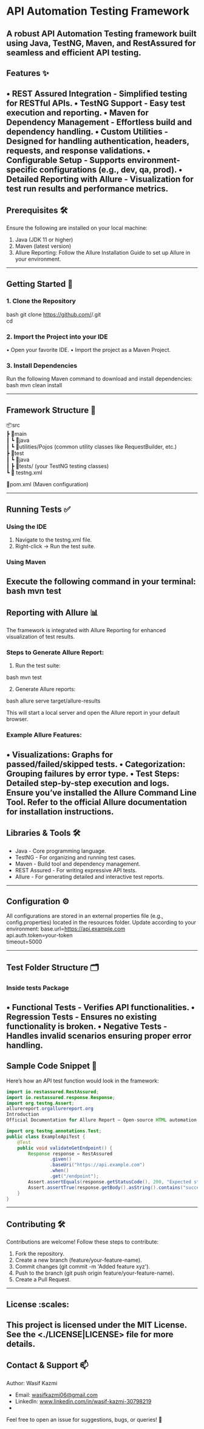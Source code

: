 # API Automation Testing Framework 
A robust API Automation Testing framework built using Java, TestNG, Maven, and RestAssured for seamless and efficient API testing. 
---
## Features :sparkles: 
• REST Assured Integration - Simplified testing for RESTful APIs. 
• TestNG Support - Easy test execution and reporting. 
• Maven for Dependency Management - Effortless build and dependency handling. 
• Custom Utilities - Designed for handling authentication, headers, requests, and response validations. 
• Configurable Setup - Supports environment-specific configurations (e.g., dev, qa, prod). 
• Detailed Reporting with Allure - Visualization for test run results and performance metrics. 
---
## Prerequisites :hammer_and_wrench: 
Ensure the following are installed on your local machine: 
1. Java (JDK 11 or higher) 
2. Maven (latest version) 
3. Allure Reporting: Follow the Allure Installation Guide to set up Allure in your environment. 
---
## Getting Started :rocket: 
### 1. Clone the Repository 
bash
git clone https://github.com/<your-username>/<repository-name>.git  
cd <repository-name>  
### 2. Import the Project into your IDE 
• Open your favorite IDE. 
• Import the project as a Maven Project. 
### 3. Install Dependencies 
Run the following Maven command to download and install dependencies: 
bash
mvn clean install  
  
---
## Framework Structure :open_file_folder: 
📦src  
 ┣ 📂main  
 ┃ ┗ 📂java  
 ┃    ┗ 📜utilities/Pojos (common utility classes like RequestBuilder, etc.)  
 ┣ 📂test  
 ┃ ┗ 📂java  
 ┃    ┣ 📜tests/ (your TestNG testing classes)  
 ┗ 📝 testng.xml  
 
📜pom.xml (Maven configuration)  
  
---
## Running Tests :white_check_mark: 
### Using the IDE 
1. Navigate to the testng.xml file. 
2. Right-click -> Run the test suite. 
### Using Maven 
Execute the following command in your terminal: 
bash
mvn test  
---
## Reporting with Allure :bar_chart: 
The framework is integrated with Allure Reporting for enhanced visualization of test results. 
### Steps to Generate Allure Report: 
1. Run the test suite: 
    
bash
    mvn test  
    
  
2. Generate Allure reports: 
    
bash
    allure serve target/allure-results  
    
  
This will start a local server and open the Allure report in your default browser. 
### Example Allure Features: 
• Visualizations: Graphs for passed/failed/skipped tests. 
• Categorization: Grouping failures by error type. 
• Test Steps: Detailed step-by-step execution and logs. 
Ensure you’ve installed the Allure Command Line Tool. Refer to the official Allure documentation for installation instructions. 
---
## Libraries & Tools :hammer_and_wrench: 
- Java - Core programming language. 
- TestNG - For organizing and running test cases. 
- Maven - Build tool and dependency management. 
- REST Assured - For writing expressive API tests. 
- Allure - For generating detailed and interactive test reports. 
---
## Configuration :gear: 
All configurations are stored in an external properties file (e.g., config.properties) located in the resources folder. Update according to your environment: 
base.url=https://api.example.com  
api.auth.token=your-token  
timeout=5000  
  
---
## Test Folder Structure :card_index_dividers: 
### Inside tests Package 
• Functional Tests - Verifies API functionalities. 
• Regression Tests - Ensures no existing functionality is broken. 
• Negative Tests - Handles invalid scenarios ensuring proper error handling. 
---
## Sample Code Snippet :wrench: 
Here’s how an API test function would look in the framework: 
```java
import io.restassured.RestAssured;
import io.restassured.response.Response;
import org.testng.Assert;
allurereport.orgallurereport.org
Introduction
Official Documentation for Allure Report — Open-source HTML automation test reporting tool

import org.testng.annotations.Test;
public class ExampleApiTest {
    @Test
    public void validateGetEndpoint() {
        Response response = RestAssured
                .given()
                .baseUri("https://api.example.com")
                .when()
                .get("/endpoint");
        Assert.assertEquals(response.getStatusCode(), 200, "Expected status code is 200");
        Assert.assertTrue(response.getBody().asString().contains("success"), "Response body validation failed!");
    }
}
``` 
---
## Contributing :hammer_and_wrench: 
Contributions are welcome! Follow these steps to contribute: 
1. Fork the repository. 
2. Create a new branch (feature/your-feature-name). 
3. Commit changes (git commit -m 'Added feature xyz'). 
4. Push to the branch (git push origin feature/your-feature-name). 
5. Create a Pull Request. 
---
## License :scales: 
This project is licensed under the MIT License. See the <./LICENSE|LICENSE> file for more details. 
---
## Contact & Support :mailbox: 
Author: Wasif Kazmi 
- Email: wasifkazmi06@gmail.com 
- LinkedIn: www.linkedin.com/in/wasif-kazmi-30798219
-  
Feel free to open an issue for suggestions, bugs, or queries! :rocket: 

